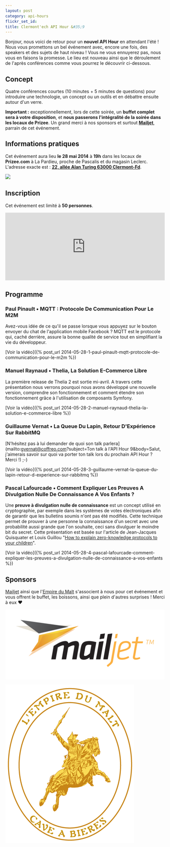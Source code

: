 ```yaml
---
layout: post
category: api-hours
flickr_set_id:
title: Clermont'ech API Hour &#35;9
---
```


Bonjour, nous voici de retour pour un **nouvel API Hour** en attendant l'été !
Nous vous promettons un bel événement avec, encore une fois, des speakers et des
sujets de haut niveau ! Vous ne vous ennuyerez pas, nous vous en faisons la
promesse. Le lieu est nouveau ainsi que le déroulement de l'après conférences
comme vous pourrez le découvrir ci-dessous.


## Concept

Quatre conférences courtes (10 minutes + 5 minutes de questions) pour introduire
une technologie, un concept ou un outils et en débattre ensuite autour d'un
verre.

**Important :** exceptionnellement, lors de cette soirée, un **buffet complet
sera à votre disposition**, et **nous passerons l'intégralité de la soirée dans
les locaux de Prizee**. Un grand merci à nos sponsors et surtout
[**Mailjet**](https://www.mailjet.com/), parrain de cet événement.


## Informations pratiques

Cet événement aura lieu **le 28 mai 2014** à **19h** dans les locaux de
**Prizee.com** à La Pardieu, proche de Pascalis et du magasin Leclerc.
L'adresse exacte est : [**22, allée Alan Turing 63000
Clermont-Fd**](https://www.google.com/maps/place/22+All%C3%A9e+Alan+Turing/@45.7590795,3.1301792,17z).

[![](http://maps.googleapis.com/maps/api/staticmap?size=600x400&sensor=false&markers=color:red|45.7590795,3.1301792)](https://www.google.com/maps/place/22+All%C3%A9e+Alan+Turing/@45.7590795,3.1301792,17z)


## Inscription

Cet événement est limité à **50 personnes**.

<iframe src="http://www.eventbrite.com/tickets-external?eid=11673769559&amp;ref=etckt&amp;v=2" frameborder="0" height="214" width="100%" vspace="0" hspace="0" marginheight="5" marginwidth="5" scrolling="auto" allowtransparency="true">Clermont'ech Eventbrite</iframe>


## Programme

### Paul Pinault •  MQTT : Protocole De Communication Pour Le M2M

Avez-vous idée de ce qu'il se passe lorsque vous appuyez sur le bouton envoyer du
chat de l'application mobile Facebook ? MQTT est le protocole qui, caché
derrière, assure la bonne qualité de service tout en simplifiant la vie du
développeur.

[Voir la vidéo]({% post_url 2014-05-28-1-paul-pinault-mqtt-protocole-de-communication-pour-le-m2m %})

### Manuel Raynaud • Thelia, La Solution E-Commerce Libre

La première release de Thelia 2 est sortie mi-avril. A travers cette
présentation nous verrons pourquoi nous avons développé une nouvelle version,
comprendre son fonctionnement et comment étendre son fonctionnement grâce à
l'utilisation de composants Symfony.

[Voir la vidéo]({% post_url 2014-05-28-2-manuel-raynaud-thelia-la-solution-e-commerce-libre %})

### Guillaume Vernat • La Queue Du Lapin, Retour D'Expérience Sur RabbitMQ

[N'hésitez pas à lui demander de quoi son talk
parlera](mailto:gvernat@coffreo.com?subject=Ton talk à l'API Hour 9&body=Salut,
j'aimerais savoir sur quoi va porter ton talk lors du prochain API Hour ?
Merci !) ;-)

[Voir la vidéo]({% post_url 2014-05-28-3-guillaume-vernat-la-queue-du-lapin-retour-d-experience-sur-rabbitmq %})

### Pascal Lafourcade • Comment Expliquer Les Preuves A Divulgation Nulle De Connaissance A Vos Enfants ?

Une **preuve à divulgation nulle de connaissance** est un concept utilisé en
cryptographie, par exemple dans les systèmes de votes électroniques afin de
garantir que les bulletins soumis n'ont pas été modifiés. Cette technique permet
de prouver à une personne la connaissance d'un secret avec une probabilité aussi
grande que l'on souhaite, ceci sans divulguer le moindre bit du secret. Cette
présentation est basée sur l'article de Jean-Jacques Quisquater et Louis Guillou
"[How to explain zero-knowledge protocols to your
children](http://portal.acm.org/citation.cfm?id=646754.705056&coll=&dl=)".

[Voir la vidéo]({% post_url 2014-05-28-4-pascal-lafourcade-comment-expliquer-les-preuves-a-divulgation-nulle-de-connaissance-a-vos-enfants %})


## Sponsors

[Mailjet](https://www.mailjet.com/) ainsi que l'[Empire du
Malt](http://www.lempiredumalt.fr/) s'associent à nous pour cet événement et
vous offrent le buffet, les boissons, ainsi que plein d'autres surprises ! Merci
à eux &hearts;

[![](/images/mailjet.png)](https://www.mailjet.com/)

[![](/images/logo-empire-du-malt.png)](http://www.lempiredumalt.fr/)

